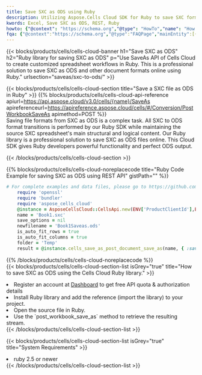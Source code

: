 ```yaml
---
title: Save SXC as ODS using Ruby 
description: Utilizing Aspose.Cells Cloud SDK for Ruby to save SXC format file as ODS format file. 
kwords: Excel, Save SXC as ODS, REST, Ruby
howto: {"@context": "https://schema.org","@type": "HowTo","name": "How to save SXC as ODS using the Cells Cloud Ruby library.","description": "How to save SXC as ODS using the Cells Cloud Ruby library.","image": {"@type": "ImageObject"},"url": "/ruby/saveas/sxc-to-ods/","step": [{ "@type": "HowToStep","name": "How to save SXC as ODS using the Cells Cloud Ruby library. step 1", "image": {"@type": "ImageObject",},"url": "/ruby/saveas/sxc-to-ods/","text": "Register an account at <a href='https://dashboard.aspose.cloud/'>Dashboard</a> to get free API quota & authorization details",},{ "@type": "HowToStep","name": "How to save SXC as ODS using the Cells Cloud Ruby library. step 1", "image": {"@type": "ImageObject",},"url": "/ruby/saveas/sxc-to-ods/","text": "Install Ruby library and add the reference (import the library) to your project.",},{ "@type": "HowToStep","name": "How to save SXC as ODS using the Cells Cloud Ruby library. step 1", "image": {"@type": "ImageObject",},"url": "/ruby/saveas/sxc-to-ods/","text": "Open the source file in Ruby.",},{ "@type": "HowToStep","name": "How to save SXC as ODS using the Cells Cloud Ruby library. step 1", "image": {"@type": "ImageObject",},"url": "/ruby/saveas/sxc-to-ods/","text": "Use the `post_workbook_save_as` method to retrieve the resulting stream.",}, ],"supply": {"@type": "HowToSupply","name": "document"},"tool": [{"@type": "HowToTool","name": "RubyMine, Visual Studio Code, Aptana Studio, NetBeans"},{"@type": "HowToTool","name": "Aspose Cells"}],"totalTime": "PT6M"}
fqa: {"@context":"https://schema.org","@type":"FAQPage","mainEntity":[{"@type":"Question","name":"Why save file as other formats file in C# using REST API?","acceptedAnswer":{"@type":"Answer","text":"Documents are encoded in many ways, and some files may be incompatible with the software you use. To open and read such files, just save them as appropriate file formats.<br/><ol><li>Install .NET SDK and add the reference (import the library) to your project.</li><li>Open the source file in C# using REST API.</li><li>Call the PostWorkbookSaveAsRequest() method, passing an output filename with required extension.</li><li>Get the result of save as a separate file.</li></ol>"}},{"@type":"Question","name":"What file formats can I save as with your C# library?","acceptedAnswer":{"@type":"Answer","text":"We support a variety of file formats for conversion using .NET library, including XLSX, Excel, xls , PDF, CSV, HTML, Markdown, XML, PNG, JPG, TIFF, Json, TXT and many more."}},{"@type":"Question","name":"What is the maximum allowed file size for conversion using this .NET library?","acceptedAnswer":{"@type":"Answer","text":"There are no file size limits for format conversions using .NET library."}}]}
---
```



{{< blocks/products/cells/cells-cloud-banner h1="Save SXC as ODS" h2="Ruby library for saving SXC as ODS" p="Use SaveAs API of Cells Cloud to create customized spreadsheet workflows in Ruby. This is a professional solution to save SXC as ODS and other document formats online using Ruby." urlsection="saveas/sxc-to-ods/" >}}

{{< blocks/products/cells/cells-cloud-section  title="Save a SXC file as ODS in Ruby" >}}
{{% blocks/products/cells/cells-cloud-api-reference  apiurl=https://api.aspose.cloud/v3.0/cells/{name}/SaveAs  apireferenceurl=https://apireference.aspose.cloud/cells/#/Conversion/PostWorkbookSaveAs  apimethod=POST %}}
<br/>
Saving file formats from SXC as ODS is a complex task. All SXC to ODS format transitions is performed by our Ruby SDK while maintaining the source SXC spreadsheet's main structural and logical content. Our Ruby library is a professional solution to save SXC as ODS files online. This Cloud SDK gives Ruby developers powerful functionality and perfect ODS output.

{{< /blocks/products/cells/cells-cloud-section >}}

{{% blocks/products/cells/cells-cloud-noreplacecode title="Ruby Code Example for saving SXC as ODS using REST API" gistPath="" %}}
  
```ruby
# For complete examples and data files, please go to https://github.com/aspose-cells-cloud/aspose-cells-cloud-ruby/
    require 'openssl'
    require 'bundler'
    require 'aspose_cells_cloud'
    @instance = AsposeCellsCloud::CellsApi.new(ENV['ProductClientId'],ENV['ProductClientSecret'])
    name = 'Book1.sxc'
    save_options = nil
    newfilename = 'Book1Saveas.ods'
    is_auto_fit_rows = true
    is_auto_fit_columns = true
    folder = 'Temp'
    result = @instance.cells_save_as_post_document_save_as(name, { :save_options=>save_options, :newfilename=>(folder+"/"+newfilename), :is_auto_fit_rows=>is_auto_fit_rows, :is_auto_fit_columns=>is_auto_fit_columns, :folder=>folder})
```
  
{{% /blocks/products/cells/cells-cloud-noreplacecode  %}}
<br/>
{{< blocks/products/cells/cells-cloud-section-list isGrey="true"  title="How to save SXC as ODS using the Cells Cloud Ruby library." >}}
<li>Register an account at <a href="https://dashboard.aspose.cloud/">Dashboard</a> to get free API quota & authorization details</li>
<li>Install Ruby library and add the reference (import the library) to your project.</li>
<li>Open the source file in Ruby.</li>
<li>Use the `post_workbook_save_as` method to retrieve the resulting stream.</li>
{{< /blocks/products/cells/cells-cloud-section-list >}}

{{< blocks/products/cells/cells-cloud-section-list isGrey="true"  title="System Requirements" >}}
<li>ruby 2.5 or newer</li>
{{< /blocks/products/cells/cells-cloud-section-list >}}
